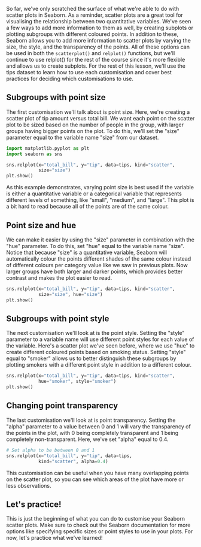So far, we've only scratched the surface of what we're able to do with scatter plots in Seaborn. As a reminder, scatter plots are a great tool for visualising the relationship between two quantitative variables. We've seen a few ways to add more information to them as well, by creating subplots or plotting subgroups with different coloured points. In addition to these, Seaborn allows you to add more information to scatter plots by varying the size, the style, and the transparency of the points. All of these options can be used in both the `scatterplot()` and `relplot()` functions, but we'll continue to use relplot() for the rest of the course since it's more flexible and allows us to create subplots. For the rest of this lesson, we'll use the tips dataset to learn how to use each customisation and cover best practices for deciding which customisations to use.
## Subgroups with point size
The first customisation we'll talk about is point size. Here, we're creating a scatter plot of tip amount versus total bill. We want each point on the scatter plot to be sized based on the number of people in the group, with larger groups having bigger points on the plot. To do this, we'll set the "size" parameter equal to the variable name "size" from our dataset. 
```Python
import matplotlib.pyplot as plt
import seaborn as sns

sns.relplot(x="total_bill", y="tip", data=tips, kind="scatter",
			size="size")
plt.show()
```
As this example demonstrates, varying point size is best used if the variable is either a quantitative variable or a categorical variable that represents different levels of something, like "small", "medium", and "large". This plot is a bit hard to read because all of the points are of the same colour.
## Point size and hue
We can make it easier by using the "size" parameter in combination with the "hue" parameter. To do this, set "hue" equal to the variable name "size". Notice that because "size" is a quantitative variable, Seaborn will automatically colour the points different shades of the same colour instead of different colours per category value like we saw in previous plots. Now larger groups have both larger and darker points, which provides better contrast and makes the plot easier to read.
```Python
sns.relplot(x="total_bill", y="tip", data=tips, kind="scatter",
			size="size", hue="size")
plt.show()
```
## Subgroups with point style
The next customisation we'll look at is the point style. Setting the "style" parameter to a variable name will use different point styles for each value of the variable. Here's a scatter plot we've seen before, where we use "hue" to create different coloured points based on smoking status. Setting "style" equal to "smoker" allows us to better distinguish these subgroups by plotting smokers with a different point style in addition to a different colour.
```Python
sns.relplot(x="total_bill", y="tip", data=tips, kind="scatter",
			hue="smoker", style="smoker")
plt.show()
```
## Changing point transparency
The last customisation we'll look at is point transparency. Setting the "alpha" parameter to a value between 0 and 1 will vary the transparency of the points in the plot, with 0 being completely transparent and 1 being completely non-transparent. Here, we've set "alpha" equal to 0.4. 
```Python
# Set alpha to be between 0 and 1
sns.relplot(x="total_bill", y="tip", data=tips,
			kind="scatter", alpha=0.4)
```
This customisation can be useful when you have many overlapping points on the scatter plot, so you can see which areas of the plot have more or less observations.
## Let's practice!
This is just the beginning of what you can do to customise your Seaborn scatter plots. Make sure to check out the Seaborn documentation for more options like specifying specific sizes or point styles to use in your plots. For now, let's practice what we've learned!